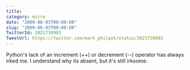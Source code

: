 ```yaml
---
title: 
category: micro
date: "2009-06-03T00:00:00"
slug: "2009-06-03T00:00:00"
TwitterId: 2021730903
TweetUrl: https://twitter.com/mark_philpot/status/2021730903
---
```


Python's lack of an increment (++) or decrement (--) operator has always irked
me. I understand why its absent, but it's still irksome.
